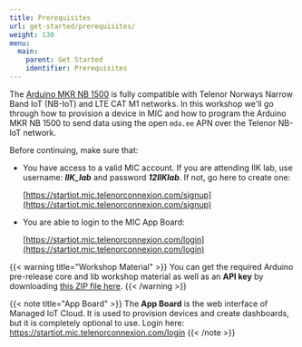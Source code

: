 ```yaml
---
title: Prerequisites
url: get-started/prerequisites/
weight: 130
menu:
  main:
    parent: Get Started
    identifier: Prerequisites
---
```


The [Arduino MKR NB 1500](https://store.arduino.cc/arduino-mkr-nb-1500) is fully compatible with Telenor Norways Narrow Band IoT (NB-IoT) and LTE CAT M1 networks. In this workshop we'll go through how to provision a device in MIC and how to program the Arduino MKR NB 1500 to send data using the open `mda.ee` APN over the Telenor NB-IoT network.

Before continuing, make sure that:

* You have access to a valid MIC account. If you are attending IIK lab, use username: **_IIK\_lab_** and password **_12IIKlab_**. If not, go here to create one: 

  [https://startiot.mic.telenorconnexion.com/signup](https://startiot.mic.telenorconnexion.com/signup)

* You are able to login to the MIC App Board:

  [https://startiot.mic.telenorconnexion.com/login](https://startiot.mic.telenorconnexion.com/login)

{{< warning title="Workshop Material" >}}
You can get the required Arduino pre-release core and lib workshop material as well as an **API key** by downloading [this ZIP file here](https://www.dropbox.com/s/gk6at2et1ua80ic/Workshop%20Material.zip?dl=0).
{{< /warning >}}

{{< note title="App Board" >}}
The **App Board** is the web interface of Managed IoT Cloud. It is used to provision devices and create dashboards, but it is completely optional to use. Login here: https://startiot.mic.telenorconnexion.com/login
{{< /note >}}